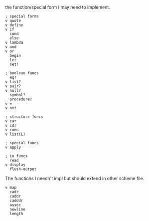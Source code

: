 the function/special form I may need to implement.
```
; special forms
v quote
v define
v if
  cond
  else
v lambda
v and
v or
  begin
  let
  set!

; boolean funcs
  eq?
v list?
v pair?
v null?
  symbol?
  procedure?
v =
v not

; structure funcs
v car
v cdr
v cons
v list(L)

; special funcs
v apply

; io funcs
  read
v display
  flush-output
```
The functions I needn't impl but should extend in other scheme file.
```
v map
  cadr
  caddr
  cadddr
  assoc
  newline
  length
```

